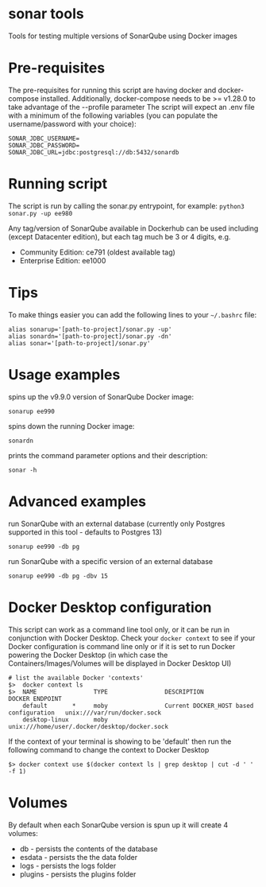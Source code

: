 # sonar tools
Tools for testing multiple versions of SonarQube using Docker images

# Pre-requisites
The pre-requisites for running this script are having docker and docker-compose installed. 
Additionally, docker-compose needs to be >= v1.28.0 to take advantage of the --profile parameter
The script will expect an .env file with a minimum of the following variables (you can populate the username/password with your choice):
    
    SONAR_JDBC_USERNAME=
    SONAR_JDBC_PASSWORD=
    SONAR_JDBC_URL=jdbc:postgresql://db:5432/sonardb

# Running script
The script is run by calling the sonar.py entrypoint, for example:
`python3 sonar.py -up ee980`

Any tag/version of SonarQube available in Dockerhub can be used including (except Datacenter edition), but each tag much be 3 or 4 digits, e.g.
* Community Edition: ce791 (oldest available tag)
* Enterprise Edition: ee1000

# Tips
To make things easier you can add the following lines to your `~/.bashrc` file:

    alias sonarup='[path-to-project]/sonar.py -up'
    alias sonardn='[path-to-project]/sonar.py -dn'
    alias sonar='[path-to-project]/sonar.py'
    
# Usage examples
spins up the v9.9.0 version of SonarQube Docker image:

    sonarup ee990
    
spins down the running Docker image:

    sonardn
    
prints the command parameter options and their description:    

    sonar -h

# Advanced examples
run SonarQube with an external database (currently only Postgres supported in this tool - defaults to Postgres 13)

    sonarup ee990 -db pg
    
run SonarQube with a specific version of an external database

    sonarup ee990 -db pg -dbv 15
    
# Docker Desktop configuration
This script can work as a command line tool only, or it can be run in conjunction with Docker Desktop. Check your `docker context` to see if your Docker configuration is command line only or if it is set to run Docker powering the Docker Desktop (in which case the Containers/Images/Volumes will be displayed in Docker Desktop UI)

    # list the available Docker 'contexts'
    $>  docker context ls
    $>  NAME                TYPE                DESCRIPTION                               DOCKER ENDPOINT
        default       *     moby                Current DOCKER_HOST based configuration   unix:///var/run/docker.sock          
        desktop-linux       moby                                                          unix:///home/user/.docker/desktop/docker.sock

If the context of your terminal is showing to be 'default' then run the following command to change the context to Docker Desktop

    $> docker context use $(docker context ls | grep desktop | cut -d ' ' -f 1)
    
# Volumes
By default when each SonarQube version is spun up it will create 4 volumes:
* db        - persists the contents of the database
* esdata    - persists the the data folder
* logs      - persists the logs folder
* plugins   - persists the plugins folder
